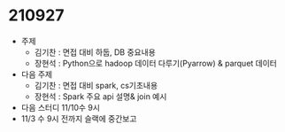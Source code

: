 # 210927

* 주제
  * 김기찬 : 면접 대비 하둡, DB 중요내용
  * 장현석 : Python으로 hadoop 데이터 다루기(Pyarrow) & parquet 데이터
* 다음 주제
  * 김기찬 : 면접 대비 spark, cs기초내용
  * 장현석 : Spark 주요 api 설명&  join 예시
* 다음 스터디 11/10수 9시
* 11/3 수 9시 전까지 슬랙에 중간보고

